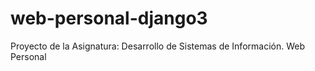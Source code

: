 # web-personal-django3
Proyecto de la Asignatura: Desarrollo de Sistemas de Información. Web Personal 
